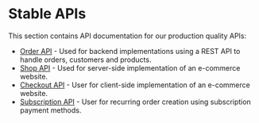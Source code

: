# Stable APIs

This section contains API documentation for our production quality APIs:

* [Order API](/reference/stable/order-api/index) - Used for backend implementations using a REST API to handle orders, customers and products.
* [Shop API](/reference/stable/shop-api/index) - Used for server-side implementation of an e-commerce website.
* [Checkout API](/reference/stable/checkout-api/index) - User for client-side implementation of an e-commerce website.
* [Subscription API](/reference/stable/subscription-api/index) - User for recurring order creation using subscription payment methods.
